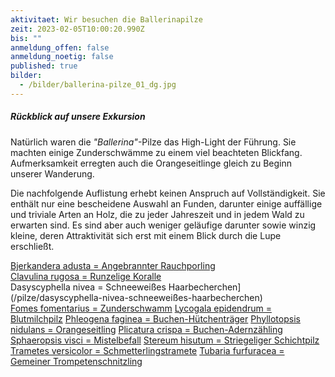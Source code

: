 ```yaml
---
aktivitaet: Wir besuchen die Ballerinapilze
zeit: 2023-02-05T10:00:20.990Z
bis: ""
anmeldung_offen: false
anmeldung_noetig: false
published: true
bilder:
  - /bilder/ballerina-pilze_01_dg.jpg
---
```

##### Rückblick auf unsere Exkursion

Natürlich waren die *"Ballerina"*-Pilze das High-Light der Führung. Sie machten einige Zunderschwämme zu einem viel beachteten Blickfang. Aufmerksamkeit erregten auch die Orangeseitlinge gleich zu Beginn unserer Wanderung.

Die nachfolgende Auflistung erhebt keinen Anspruch auf Vollständigkeit. Sie enthält nur eine bescheidene Auswahl an Funden, darunter einige auffällige und triviale Arten an Holz, die zu jeder Jahreszeit und in jedem Wald zu erwarten sind. Es sind aber auch weniger geläufige darunter sowie winzig kleine, deren Attraktivität sich erst mit einem Blick durch die Lupe erschließt.

[Bjerkandera adusta = Angebrannter Rauchporling](/pilze/bjerkandera-adusta-angebrannter-rauchporling)  
[Clavulina rugosa = Runzelige Koralle](/pilze/clavulina-rugosa-runzelige-koralle)  
Dasyscyphella nivea = Schneeweißes Haarbecherchen](/pilze/dasyscyphella-nivea-schneeweißes-haarbecherchen)  
[Fomes fomentarius = Zunderschwamm](/pilze/fomes-fomentarius-zunderschwamm)
[Lycogala epidendrum = Blutmilchpilz](/pilze/lycogala-epidendrum-blutmilchpilz)
[Phleogena faginea = Buchen-Hütchenträger](/pilze/phleogena-faginea-buchen-hütchenträger)
[Phyllotopsis nidulans = Orangeseitling](/pilze/phyllotopsis-nidulans-orangeseitling)
[Plicatura crispa = Buchen-Adernzähling](/pilze/plicatura-crispa-buchen-adernzähling)
[Sphaeropsis visci = Mistelbefall](/pilze/sphaeropsis-visci-mistelbefall)
[Stereum hisutum = Striegeliger Schichtpilz](/pilze/stereum-hirsutum-striegeliger-schichtpilz)
[Trametes versicolor = Schmetterlingstramete](/pilze/trametes-versicolor-schmetterlingstramete)
[Tubaria furfuracea = Gemeiner Trompetenschnitzling](/pilze/tubaria-furfuracea-gemeiner-trompetenschnitzling)